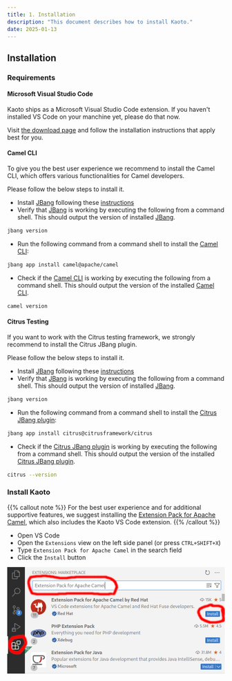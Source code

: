 ```yaml
---
title: 1. Installation
description: "This document describes how to install Kaoto."
date: 2025-01-13
---
```


## Installation

### Requirements

#### Microsoft Visual Studio Code
Kaoto ships as a Microsoft Visual Studio Code extension. If you haven't installed VS Code on your manchine yet, please do that now.

Visit [the download page](https://code.visualstudio.com/docs/setup/setup-overview) and follow the installation instructions that apply best for you.

#### Camel CLI
To give you the best user experience we recommend to install the Camel CLI, which offers various functionalities for Camel developers.

Please follow the below steps to install it.

- Install [JBang](https://www.jbang.dev) following these [instructions](https://www.jbang.dev/download/)
- Verify that [JBang](https://www.jbang.dev) is working by executing the following from a command shell. This should output the version of installed [JBang](https://www.jbang.dev).

```bash
jbang version
```
- Run the following command from a command shell to install the [Camel CLI](https://camel.apache.org/manual/camel-jbang.html):

```bash
jbang app install camel@apache/camel
```
- Check if the [Camel CLI](https://camel.apache.org/manual/camel-jbang.html) is working by executing the following from a command shell. This should output the version of the installed [Camel CLI](https://camel.apache.org/manual/camel-jbang.html).

```bash
camel version
```

#### Citrus Testing
If you want to work with the Citrus testing framework, we strongly recommend to install the Citrus JBang plugin.

Please follow the below steps to install it.

- Install [JBang](https://www.jbang.dev) following these [instructions](https://www.jbang.dev/download/)
- Verify that [JBang](https://www.jbang.dev) is working by executing the following from a command shell. This should output the version of installed [JBang](https://www.jbang.dev).

```bash
jbang version
```
- Run the following command from a command shell to install the [Citrus JBang plugin](https://github.com/apache/camel-jbang-examples?tab=readme-ov-file#integration-testing):

```bash
jbang app install citrus@citrusframework/citrus
```
- Check if the [Citrus JBang plugin](https://github.com/apache/camel-jbang-examples?tab=readme-ov-file#integration-testing) is working by executing the following from a command shell. This should output the version of the installed [Citrus JBang plugin](https://github.com/apache/camel-jbang-examples?tab=readme-ov-file#integration-testing).

```bash
citrus --version
```

### Install Kaoto
{{% callout note %}}
For the best user experience and for additional supportive features, we suggest installing the [Extension Pack for Apache Camel](https://marketplace.visualstudio.com/items?itemName=redhat.apache-camel-extension-pack), which also includes the Kaoto VS Code extension.
{{% /callout %}}

- Open VS Code
- Open the <code>Extensions</code> view on the left side panel (or press <code>CTRL+SHIFT+X</code>)
- Type <code>Extension Pack for Apache Camel</code> in the search field
- Click the <code>Install</code> button

![Install Extension Pack](extpack-install.png)
